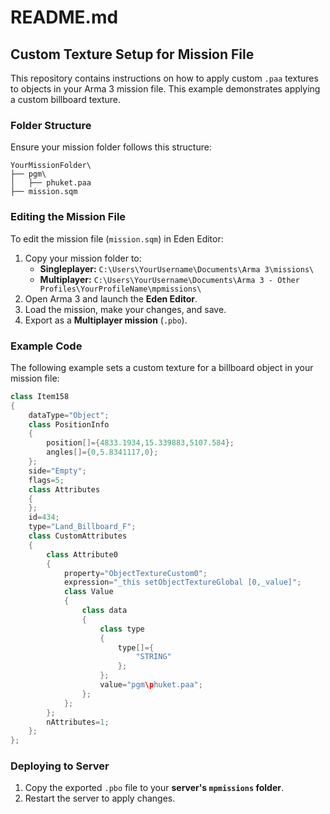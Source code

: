 # README.md

## Custom Texture Setup for Mission File

This repository contains instructions on how to apply custom `.paa` textures to objects in your Arma 3 mission file. This example demonstrates applying a custom billboard texture.

### Folder Structure
Ensure your mission folder follows this structure:
```
YourMissionFolder\
├── pgm\
│   ├── phuket.paa
├── mission.sqm
```

### Editing the Mission File
To edit the mission file (`mission.sqm`) in Eden Editor:
1. Copy your mission folder to:
   - **Singleplayer:** `C:\Users\YourUsername\Documents\Arma 3\missions\`
   - **Multiplayer:** `C:\Users\YourUsername\Documents\Arma 3 - Other Profiles\YourProfileName\mpmissions\`
2. Open Arma 3 and launch the **Eden Editor**.
3. Load the mission, make your changes, and save.
4. Export as a **Multiplayer mission** (`.pbo`).

### Example Code
The following example sets a custom texture for a billboard object in your mission file:
```cpp
class Item158
{
    dataType="Object";
    class PositionInfo
    {
        position[]={4833.1934,15.339883,5107.584};
        angles[]={0,5.8341117,0};
    };
    side="Empty";
    flags=5;
    class Attributes
    {
    };
    id=434;
    type="Land_Billboard_F";
    class CustomAttributes
    {
        class Attribute0
        {
            property="ObjectTextureCustom0";
            expression="_this setObjectTextureGlobal [0,_value]";
            class Value
            {
                class data
                {
                    class type
                    {
                        type[]={
                            "STRING"
                        };
                    };
                    value="pgm\phuket.paa";
                };
            };
        };
        nAttributes=1;
    };
};
```

### Deploying to Server
1. Copy the exported `.pbo` file to your **server's `mpmissions` folder**.
2. Restart the server to apply changes.
